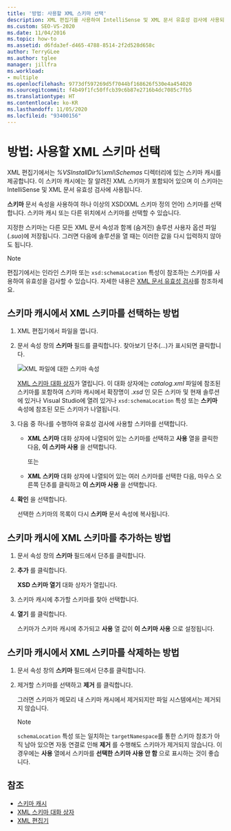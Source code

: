 ```yaml
---
title: '방법: 사용할 XML 스키마 선택'
description: XML 편집기를 사용하여 IntelliSense 및 XML 문서 유효성 검사에 사용되는 잘 알려진 XML 스키마를 포함하는 스키마 캐시에서 XML 스키마를 선택하는 방법을 알아봅니다.
ms.custom: SEO-VS-2020
ms.date: 11/04/2016
ms.topic: how-to
ms.assetid: d6fda3ef-d465-4788-8514-2f2d528d658c
author: TerryGLee
ms.author: tglee
manager: jillfra
ms.workload:
- multiple
ms.openlocfilehash: 9773df597269d5f7044bf168626f530e4a454020
ms.sourcegitcommit: f4b49f1fc50ffcb39c6b87e2716b4dc7085c7fb5
ms.translationtype: HT
ms.contentlocale: ko-KR
ms.lasthandoff: 11/05/2020
ms.locfileid: "93400156"
---
```

# <a name="how-to-select-the-xml-schemas-to-use"></a>방법: 사용할 XML 스키마 선택

XML 편집기에서는 *%VSInstallDir%\xml\Schemas* 디렉터리에 있는 스키마 캐시를 제공합니다. 이 스키마 캐시에는 잘 알려진 XML 스키마가 포함되어 있으며 이 스키마는 IntelliSense 및 XML 문서 유효성 검사에 사용됩니다.

**스키마** 문서 속성을 사용하여 하나 이상의 XSD(XML 스키마 정의 언어) 스키마를 선택합니다. 스키마 캐시 또는 다른 위치에서 스키마를 선택할 수 있습니다.

지정한 스키마는 다른 모든 XML 문서 속성과 함께 (숨겨진) 솔루션 사용자 옵션 파일(.*suo*)에 저장됩니다. 그러면 다음에 솔루션을 열 때는 이러한 값을 다시 입력하지 않아도 됩니다.

> [!NOTE]
> 편집기에서는 인라인 스키마 또는 `xsd:schemaLocation` 특성이 참조하는 스키마를 사용하여 유효성을 검사할 수 있습니다. 자세한 내용은 [XML 문서 유효성 검사](../xml-tools/xml-document-validation.md)를 참조하세요.

## <a name="to-select-an-xml-schema-from-the-schema-cache"></a>스키마 캐시에서 XML 스키마를 선택하는 방법

1. XML 편집기에서 파일을 엽니다.

2. 문서 속성 창의 **스키마** 필드를 클릭합니다. 찾아보기 단추(...)가 표시되면 클릭합니다.

   ![XML 파일에 대한 스키마 속성](media/properties-schemas.png)

   [XML 스키마 대화 상자](xml-schemas-dialog-box.md)가 열립니다. 이 대화 상자에는 *catalog.xml* 파일에 참조된 스키마를 포함하여 스키마 캐시에서 확장명이 .*xsd* 인 모든 스키마 및 현재 솔루션에 있거나 Visual Studio에 열려 있거나 `xsd:schemaLocation` 특성 또는 **스키마** 속성에 참조된 모든 스키마가 나열됩니다.

3. 다음 중 하나를 수행하여 유효성 검사에 사용할 스키마를 선택합니다.

   - **XML 스키마** 대화 상자에 나열되어 있는 스키마를 선택하고 **사용** 열을 클릭한 다음, **이 스키마 사용** 을 선택합니다.

     또는

   - **XML 스키마** 대화 상자에 나열되어 있는 여러 스키마를 선택한 다음, 마우스 오른쪽 단추를 클릭하고 **이 스키마 사용** 을 선택합니다.

4. **확인** 을 선택합니다.

   선택한 스키마의 목록이 다시 **스키마** 문서 속성에 복사됩니다.

## <a name="to-add-an-xml-schema-to-the-schema-cache"></a>스키마 캐시에 XML 스키마를 추가하는 방법

1. 문서 속성 창의 **스키마** 필드에서 단추를 클릭합니다.

2. **추가** 를 클릭합니다.

   **XSD 스키마 열기** 대화 상자가 열립니다.

3. 스키마 캐시에 추가할 스키마를 찾아 선택합니다.

4. **열기** 를 클릭합니다.

   스키마가 스키마 캐시에 추가되고 **사용** 열 값이 **이 스키마 사용** 으로 설정됩니다.

## <a name="to-delete-an-xml-schema-from-the-schema-cache"></a>스키마 캐시에서 XML 스키마를 삭제하는 방법

1. 문서 속성 창의 **스키마** 필드에서 단추를 클릭합니다.

2. 제거할 스키마를 선택하고 **제거** 를 클릭합니다.

   그러면 스키마가 메모리 내 스키마 캐시에서 제거되지만 파일 시스템에서는 제거되지 않습니다.

   > [!NOTE]
   > `schemaLocation` 특성 또는 일치하는 `targetNamespace`를 통한 스키마 참조가 아직 남아 있으면 자동 연결로 인해 **제거** 를 수행해도 스키마가 제거되지 않습니다. 이 경우에는 **사용** 열에서 스키마를 **선택한 스키마 사용 안 함** 으로 표시하는 것이 좋습니다.

## <a name="see-also"></a>참조

- [스키마 캐시](../xml-tools/schema-cache.md)
- [XML 스키마 대화 상자](../xml-tools/xml-schemas-dialog-box.md)
- [XML 편집기](../xml-tools/xml-editor.md)
